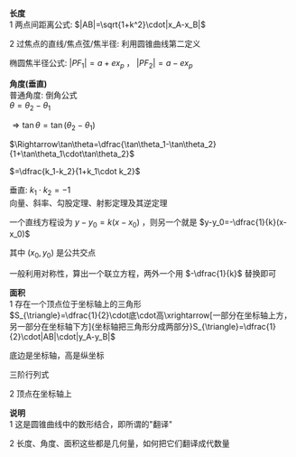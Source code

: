**长度**  
1 两点间距离公式: $|AB|=\sqrt{1+k^2}\cdot|x_A-x_B|$  
  
2 过焦点的直线/焦点弦/焦半径: 利用圆锥曲线第二定义  
  
椭圆焦半径公式: $|PF_1|=a+ex_p$ ， $|PF_2|=a-ex_p$  
  
**角度(垂直)**  
普通角度: 倒角公式  
$\theta=\theta_2-\theta_1$  
  
$\Rightarrow\tan\theta=\tan(\theta_2-\theta_1)$  
  
$\Rightarrow\tan\theta=\dfrac{\tan\theta_1-\tan\theta_2}{1+\tan\theta_1\cdot\tan\theta_2}$  
  
$=\dfrac{k_1-k_2}{1+k_1\cdot k_2}$  
  
垂直: $k_1\cdot k_2=-1$  
向量、斜率、勾股定理、射影定理及其逆定理  
  
一个直线方程设为 $y-y_0=k(x-x_0)$ ，则另一个就是 $y-y_0=-\dfrac{1}{k}(x-x_0)$  
  
其中 $(x_0,y_0)$ 是公共交点  
  
一般利用对称性，算出一个联立方程，两外一个用 $-\dfrac{1}{k}$ 替换即可  
  
**面积**  
1 存在一个顶点位于坐标轴上的三角形  
$S_{\triangle}=\dfrac{1}{2}\cdot底\cdot高\xrightarrow[一部分在坐标轴上方，另一部分在坐标轴下方]{坐标轴把三角形分成两部分}S_{\triangle}=\dfrac{1}{2}\cdot|AB|\cdot|y_A-y_B|$  
  
底边是坐标轴，高是纵坐标  
  
三阶行列式  
  
2 顶点在坐标轴上  
  
**说明**  
1 这是圆锥曲线中的数形结合，即所谓的"翻译"  
  
2 长度、角度、面积这些都是几何量，如何把它们翻译成代数量  
